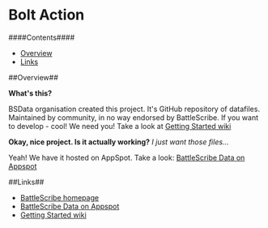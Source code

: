 Bolt Action
===========

####Contents####

* [Overview][]
* [Links][]


[Overview]: #overview
[Links]: #links


##Overview##

__What's this?__

BSData organisation created this project. It's GitHub repository of datafiles. Maintained by community, in no way endorsed by BattleScribe. If you want to develop - cool! We need you! Take a look at [Getting Started wiki][]

__Okay, nice project. Is it actually working?__ _I just want those files..._

Yeah! We have it hosted on AppSpot. Take a look: [BattleScribe Data on Appspot][]


##Links##

* [BattleScribe homepage][]
* [BattleScribe Data on Appspot][]
* [Getting Started wiki][]


[BattleScribe homepage]: http://www.battlescribe.net/
[BattleScribe Data on Appspot]: http://battlescribedata.appspot.com/#/repos
[Getting Started wiki]: https://github.com/BSData/bsdata/wiki/Home#getting-started


